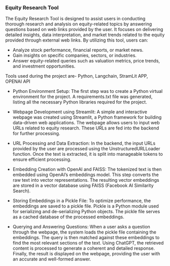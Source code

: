 ### Equity Research Tool
The Equity Research Tool is designed to assist users in conducting thorough research and analysis on equity-related topics by answering questions based on web links provided by the user. It focuses on delivering detailed insights, data interpretation, and market trends related to the equity provided through external web links. By utilizing this tool, users can:
  * Analyze stock performance, financial reports, or market news.
  * Gain insights on specific companies, sectors, or industries.
  * Answer equity-related queries such as valuation metrics, price trends, and investment opportunities.

Tools used during the project are- Python, Langchain, StramLit APP, OPENAI API
* Python Environment Setup:
The first step was to create a Python virtual environment for the project. A requirements.txt file was generated, listing all the necessary Python libraries required for the project.

* Webpage Development using Streamlit:
A simple and interactive webpage was created using Streamlit, a Python framework for building data-driven web applications. The webpage allows users to input web URLs related to equity research. These URLs are fed into the backend for further processing.

* URL Processing and Data Extraction:
In the backend, the input URLs provided by the user are processed using the UnstructuredURLLoader function. Once the text is extracted, it is split into manageable tokens to ensure efficient processing.

* Embedding Creation with OpenAI and FAISS:
The tokenized text is then embedded using OpenAI’s embeddings model. This step converts the raw text into vector representations. The resulting vector embeddings are stored in a vector database using FAISS (Facebook AI Similarity Search).

* Storing Embeddings in a Pickle File:
To optimize performance, the embeddings are saved to a pickle file. Pickle is a Python module used for serializing and de-serializing Python objects. The pickle file serves as a cached database of the processed embeddings.

* Querying and Answering Questions:
When a user asks a question through the webpage, the system loads the pickle file containing the embeddings. The query is then matched against these embeddings to find the most relevant sections of the text. Using ChatGPT, the retrieved content is processed to generate a coherent and detailed response.
Finally, the result is displayed on the webpage, providing the user with an accurate and well-formed answer.
